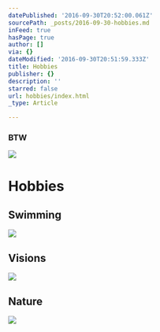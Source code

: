 ```yaml
---
datePublished: '2016-09-30T20:52:00.061Z'
sourcePath: _posts/2016-09-30-hobbies.md
inFeed: true
hasPage: true
author: []
via: {}
dateModified: '2016-09-30T20:51:59.333Z'
title: Hobbies
publisher: {}
description: ''
starred: false
url: hobbies/index.html
_type: Article

---
```

### BTW
![](https://the-grid-user-content.s3-us-west-2.amazonaws.com/fecc9415-acfc-4ad6-bb0b-51d1bc02d465.gif)

# Hobbies

## Swimming
![](https://the-grid-user-content.s3-us-west-2.amazonaws.com/21877d9e-447f-4a98-a69b-9cf3c2a482fb.gif)

## Visions
![](https://the-grid-user-content.s3-us-west-2.amazonaws.com/205a2ea4-1083-4c5b-a85a-0acbfd5c183f.gif)

## Nature
![](https://the-grid-user-content.s3-us-west-2.amazonaws.com/f6101595-53e6-437b-ae10-463ea9c6ec8c.gif)